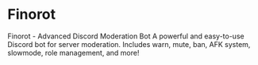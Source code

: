 # Finorot
Finorot - Advanced Discord Moderation Bot A powerful and easy-to-use Discord bot for server moderation. Includes warn, mute, ban, AFK system, slowmode, role management, and more!
